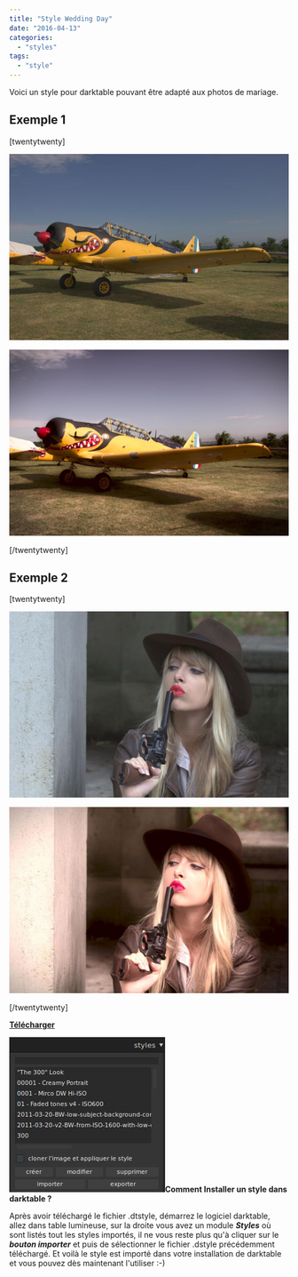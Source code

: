 ```yaml
---
title: "Style Wedding Day"
date: "2016-04-13"
categories: 
  - "styles"
tags: 
  - "style"
---
```


Voici un style pour darktable pouvant être adapté aux photos de mariage.

## Exemple 1

\[twentytwenty\]

![](images/original.jpeg)

![](images/wedding_day.jpeg)

\[/twentytwenty\]

## Exemple 2

\[twentytwenty\]

![](images/indy_girl.jpeg)

![](images/wedding_day2.jpeg)

\[/twentytwenty\]

 

**[Télécharger](https://darktable.fr/download/Styles/Wedding%20Day.dtstyle)**

 

**![installation-style](images/installation-style.jpeg)Comment Installer un style dans darktable ?**

Après avoir téléchargé le fichier .dtstyle, démarrez le logiciel darktable, allez dans table lumineuse, sur la droite vous avez un module **_Styles_** où sont listés tout les styles importés, il ne vous reste plus qu'à cliquer sur le _**bouton importer**_ et puis de sélectionner le fichier .dstyle précédemment téléchargé. Et voilà le style est importé dans votre installation de darktable et vous pouvez dès maintenant l'utiliser :-)

